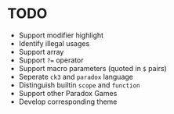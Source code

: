 # TODO

- Support modifier highlight
- Identify illegal usages
- Support array
- Support `?=` operator
- Support macro parameters (quoted in `$` pairs)
- Seperate `ck3` and `paradox` language
- Distinguish builtin `scope` and `function`
- Support other Paradox Games
- Develop corresponding theme
